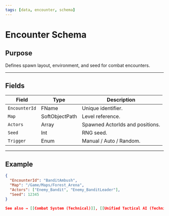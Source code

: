 ```yaml
---
tags: [data, encounter, schema]
---
```


# Encounter Schema

## Purpose
Defines spawn layout, environment, and seed for combat encounters.

---

## Fields
| Field | Type | Description |
|--------|------|-------------|
| `EncounterId` | FName | Unique identifier. |
| `Map` | SoftObjectPath | Level reference. |
| `Actors` | Array | Spawned ActorIds and positions. |
| `Seed` | Int | RNG seed. |
| `Trigger` | Enum | Manual / Auto / Random. |

---

## Example
```json
{
  "EncounterId": "BanditAmbush",
  "Map": "/Game/Maps/Forest_Arena",
  "Actors": ["Enemy_Bandit", "Enemy_BanditLeader"],
  "Seed": 12345
}

See also → [[Combat System (Technical)]], [[Unified Tactical AI (Technical)]].